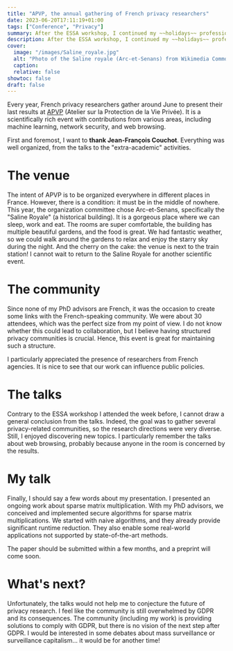 ```yaml
---
title: "APVP, the annual gathering of French privacy researchers"
date: 2023-06-20T17:11:19+01:00
tags: ["Conference", "Privacy"]
summary: After the ESSA workshop, I continued my ~~holidays~~ professional travels with APVP 2023
description: After the ESSA workshop, I continued my ~~holidays~~ professional travels with APVP 2023
cover:
  image: "/images/Saline_royale.jpg"
  alt: "Photo of the Saline royale (Arc-et-Senans) from Wikimedia Commons"
  caption:
  relative: false
showtoc: false
draft: false
---
```


Every year, French privacy researchers gather around June to present their last results at [APVP](https://apvp23.sciencesconf.org/) (Atelier sur la Protection de la Vie Privée). It is a scientifically rich event with contributions from various areas, including machine learning, network security, and web browsing.

First and foremost, I want to **thank Jean-François Couchot**. Everything was well organized, from the talks to the "extra-academic" activities.

# The venue

The intent of APVP is to be organized everywhere in different places in France. However, there is a condition: it must be in the middle of nowhere. This year, the organization committee chose Arc-et-Senans, specifically the "Saline Royale" (a historical building). It is a gorgeous place where we can sleep, work and eat. The rooms are super comfortable, the building has multiple beautiful gardens, and the food is great. We had fantastic weather, so we could walk around the gardens to relax and enjoy the starry sky during the night. And the cherry on the cake: the venue is next to the train station! I cannot wait to return to the Saline Royale for another scientific event.

# The community

Since none of my PhD advisors are French, it was the occasion to create some links with the French-speaking community. We were about 30 attendees, which was the perfect size from my point of view. I do not know whether this could lead to collaboration, but I believe having structured privacy communities is crucial. Hence, this event is great for maintaining such a structure.

I particularly appreciated the presence of researchers from French agencies. It is nice to see that our work can influence public policies.

# The talks

Contrary to the ESSA workshop I attended the week before, I cannot draw a general conclusion from the talks. Indeed, the goal was to gather several privacy-related communities, so the research directions were very diverse. Still, I enjoyed discovering new topics. I particularly remember the talks about web browsing, probably because anyone in the room is concerned by the results.

# My talk

Finally, I should say a few words about my presentation. I presented an ongoing work about sparse matrix multiplication. With my PhD advisors, we conceived and implemented secure algorithms for sparse matrix multiplications. We started with naive algorithms, and they already provide significant runtime reduction. They also enable some real-world applications not supported by state-of-the-art methods.

The paper should be submitted within a few months, and a preprint will come soon.

# What's next?

Unfortunately, the talks would not help me to conjecture the future of privacy research. I feel like the community is still overwhelmed by GDPR and its consequences. The community (including my work) is providing solutions to comply with GDPR, but there is no vision of the next step after GDPR. I would be interested in some debates about mass surveillance or surveillance capitalism... it would be for another time!
